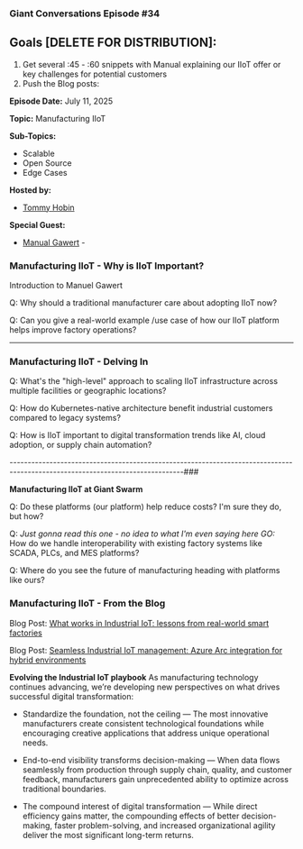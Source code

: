 ### Giant Conversations Episode #34

## Goals [DELETE FOR DISTRIBUTION]: 
1. Get several :45 - :60 snippets with Manual explaining our IIoT offer or key challenges for potential customers
3. Push the Blog posts:


**Episode Date:** July 11, 2025

**Topic:**
Manufacturing IIoT

**Sub-Topics:**
- Scalable
- Open Source
- Edge Cases

**Hosted by:** 

* [Tommy Hobin](https://www.linkedin.com/in/tommy-hobin/)

**Special Guest:**

* [Manual Gawert](https://github.com/gawertm) - 

### Manufacturing IIoT - Why is IIoT Important?

Introduction to Manuel Gawert

Q: Why should a traditional manufacturer care about adopting IIoT now?

Q: Can you give a real-world example /use case of how our IIoT platform helps improve factory operations?

------------------------------------------------------------------------------------------------------------------------------

### Manufacturing IIoT - Delving In

Q: What's the "high-level" approach to scaling IIoT infrastructure across multiple facilities or geographic locations?

Q: How do Kubernetes-native architecture benefit industrial customers compared to legacy systems?

Q: How is IIoT important to digital transformation trends like AI, cloud adoption, or supply chain automation?


------------------------------------------------------------------------------------------------------------------------------### 

**Manufacturing IIoT at Giant Swarm**

Q: Do these platforms (our platform) help reduce costs? I'm sure they do, but how?

Q: _Just gonna read this one - no idea to what I'm even saying here GO:_ How do we handle interoperability with existing factory systems like SCADA, PLCs, and MES platforms?

Q: Where do you see the future of manufacturing heading with platforms like ours?

### Manufacturing IIoT - From the Blog

Blog Post: [What works in Industrial IoT: lessons from real-world smart factories](https://www.giantswarm.io/blog/what-works-in-industrial-iot-lessons-from-real-world-smart-factories)

Blog Post: [Seamless Industrial IoT management: Azure Arc integration for hybrid environments](https://www.giantswarm.io/blog/seamless-industrial-iot-management-azure-arc-integration-for-hybrid-environments)

**Evolving the Industrial IoT playbook**
As manufacturing technology continues advancing, we’re developing new perspectives on what drives successful digital transformation:

- Standardize the foundation, not the ceiling — The most innovative manufacturers create consistent technological foundations while encouraging creative applications that address unique operational needs.

- End-to-end visibility transforms decision-making — When data flows seamlessly from production through supply chain, quality, and customer feedback, manufacturers gain unprecedented ability to optimize across traditional boundaries.

- The compound interest of digital transformation — While direct efficiency gains matter, the compounding effects of better decision-making, faster problem-solving, and increased organizational agility deliver the most significant long-term returns.
